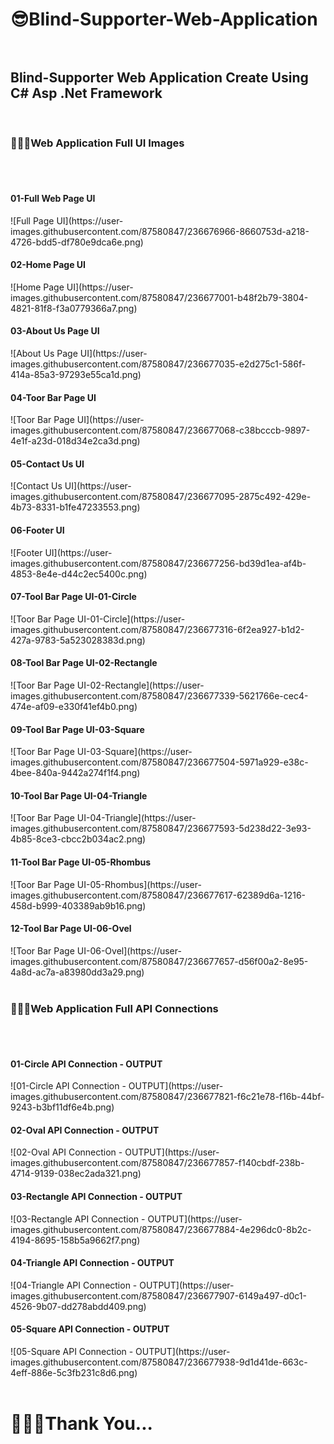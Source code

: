 # 😎Blind-Supporter-Web-Application<br><br>
<h2>Blind-Supporter Web Application Create Using C# Asp .Net Framework</h2>
<br>
<h3>💚💥💖Web Application Full UI Images</h3>
<br><br>

<h4>01-Full Web Page UI</h4>
![Full Page UI](https://user-images.githubusercontent.com/87580847/236676966-8660753d-a218-4726-bdd5-df780e9dca6e.png)
<br>

<h4>02-Home Page UI</h4>
![Home Page UI](https://user-images.githubusercontent.com/87580847/236677001-b48f2b79-3804-4821-81f8-f3a0779366a7.png)
<br>

<h4>03-About Us Page UI</h4>
![About Us Page UI](https://user-images.githubusercontent.com/87580847/236677035-e2d275c1-586f-414a-85a3-97293e55ca1d.png)
<br>

<h4>04-Toor Bar Page UI</h4>
![Toor Bar Page UI](https://user-images.githubusercontent.com/87580847/236677068-c38bcccb-9897-4e1f-a23d-018d34e2ca3d.png)
<br>

<h4>05-Contact Us UI</h4>
![Contact Us UI](https://user-images.githubusercontent.com/87580847/236677095-2875c492-429e-4b73-8331-b1fe47233553.png)
<br>

<h4>06-Footer UI</h4>
![Footer UI](https://user-images.githubusercontent.com/87580847/236677256-bd39d1ea-af4b-4853-8e4e-d44c2ec5400c.png)
<br>

<h4>07-Tool Bar Page UI-01-Circle</h4>
![Toor Bar Page UI-01-Circle](https://user-images.githubusercontent.com/87580847/236677316-6f2ea927-b1d2-427a-9783-5a523028383d.png)
<br>

<h4>08-Tool Bar Page UI-02-Rectangle</h4>
![Toor Bar Page UI-02-Rectangle](https://user-images.githubusercontent.com/87580847/236677339-5621766e-cec4-474e-af09-e330f41ef4b0.png)
<br>

<h4>09-Tool Bar Page UI-03-Square</h4>
![Toor Bar Page UI-03-Square](https://user-images.githubusercontent.com/87580847/236677504-5971a929-e38c-4bee-840a-9442a274f1f4.png)
<br>

<h4>10-Tool Bar Page UI-04-Triangle</h4>
![Toor Bar Page UI-04-Triangle](https://user-images.githubusercontent.com/87580847/236677593-5d238d22-3e93-4b85-8ce3-cbcc2b034ac2.png)
<br>

<h4>11-Tool Bar Page UI-05-Rhombus</h4>
![Toor Bar Page UI-05-Rhombus](https://user-images.githubusercontent.com/87580847/236677617-62389d6a-1216-458d-b999-403389ab9b16.png)
<br>

<h4>12-Tool Bar Page UI-06-Ovel</h4>
![Toor Bar Page UI-06-Ovel](https://user-images.githubusercontent.com/87580847/236677657-d56f00a2-8e95-4a8d-ac7a-a83980dd3a29.png)
<br><br>

<h3>💚💥💖Web Application Full API Connections</h3>
<br><br>

<h4>01-Circle API Connection - OUTPUT</h4>
![01-Circle API Connection - OUTPUT](https://user-images.githubusercontent.com/87580847/236677821-f6c21e78-f16b-44bf-9243-b3bf11df6e4b.png)
<br>

<h4>02-Oval API Connection - OUTPUT</h4>
![02-Oval API Connection - OUTPUT](https://user-images.githubusercontent.com/87580847/236677857-f140cbdf-238b-4714-9139-038ec2ada321.png)
<br>

<h4>03-Rectangle API Connection - OUTPUT</h4>
![03-Rectangle API Connection - OUTPUT](https://user-images.githubusercontent.com/87580847/236677884-4e296dc0-8b2c-4194-8695-158b5a9662f7.png)
<br>

<h4>04-Triangle API Connection - OUTPUT</h4>
![04-Triangle API Connection - OUTPUT](https://user-images.githubusercontent.com/87580847/236677907-6149a497-d0c1-4526-9b07-dd278abdd409.png)
<br>

<h4>05-Square API Connection - OUTPUT</h4>
![05-Square API Connection - OUTPUT](https://user-images.githubusercontent.com/87580847/236677938-9d1d41de-663c-4eff-886e-5c3fb231c8d6.png)
<br><br>

<h1>💝💗💝Thank You...</h1>


